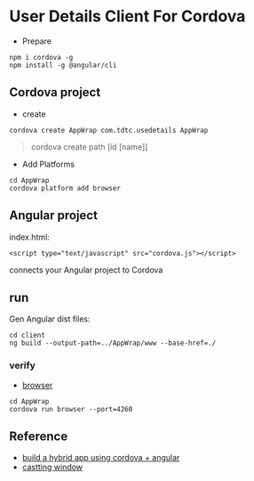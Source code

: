 # User Details Client For Cordova
- Prepare
```
npm i cordova -g
npm install -g @angular/cli
```

## Cordova project
- create
```
cordova create AppWrap com.tdtc.usedetails AppWrap
```
> cordova create path [id [name]]

- Add Platforms
```
cd AppWrap
cordova platform add browser
```

## Angular project
index.html:
```
<script type="text/javascript" src="cordova.js"></script>
```
connects your Angular project to Cordova

## run
Gen Angular dist files:
```
cd client
ng build --output-path=../AppWrap/www --base-href=./
```

### verify
- [browser](http://localhost:4260/browser/index.html)
```
cd AppWrap
cordova run browser --port=4260
```


## Reference
- [build a hybrid app using cordova + angular](https://plainenglish.io/blog/build-a-hybrid-app-using-cordova-angular)
- [castting window](https://stackoverflow.com/a/48072096)
